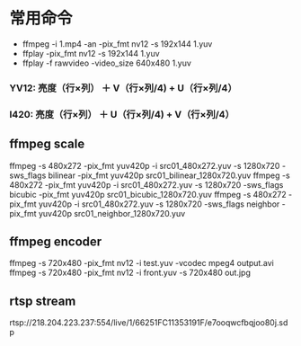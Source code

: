 # 常用命令
* ffmpeg -i 1.mp4 -an -pix_fmt nv12 -s 192x144 1.yuv
* ffplay -pix_fmt nv12 -s 192x144 1.yuv
* ffplay -f rawvideo -video_size 640x480 1.yuv
### YV12: 亮度（行×列） ＋ V（行×列/4) + U（行×列/4）
### I420: 亮度（行×列） ＋ U（行×列/4) + V（行×列/4）

## ffmpeg scale
ffmpeg -s 480x272 -pix_fmt yuv420p -i src01_480x272.yuv -s 1280x720 -sws_flags bilinear -pix_fmt yuv420p src01_bilinear_1280x720.yuv
ffmpeg -s 480x272 -pix_fmt yuv420p -i src01_480x272.yuv -s 1280x720 -sws_flags bicubic -pix_fmt yuv420p src01_bicubic_1280x720.yuv
ffmpeg -s 480x272 -pix_fmt yuv420p -i src01_480x272.yuv -s 1280x720 -sws_flags neighbor -pix_fmt yuv420p src01_neighbor_1280x720.yuv

## ffmpeg encoder
ffmpeg -s 720x480 -pix_fmt nv12 -i test.yuv -vcodec mpeg4 output.avi
ffmpeg -s 720x480 -pix_fmt nv12 -i front.yuv -s 720x480 out.jpg

## rtsp stream
rtsp://218.204.223.237:554/live/1/66251FC11353191F/e7ooqwcfbqjoo80j.sdp
